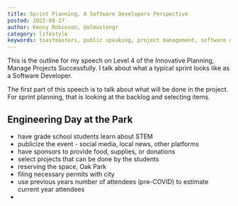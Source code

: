 ```yaml
---
title: Sprint Planning, A Software Developers Perspective
posted: 2022-09-27
author: Kenny Robinson, @almostengr
category: lifestyle
keywords: toastmasters, public speaking, project management, software development
---
```


This is the outline for my speech on Level 4 of the Innovative Planning, Manage 
Projects Successfully. I talk about what a typical sprint looks like as a Software 
Developer. 

The first part of this speech is to talk about what will be done in the project. For 
sprint planning, that is looking at the backlog and selecting items. 

## Engineering Day at the Park

* have grade school students learn about STEM
* publicize the event - social media, local news, other platforms
* have sponsors to provide food, supplies, or donations
* select projects that can be done by the students
* reserving the space, Oak Park
* filing necessary permits with city
* use previous years number of attendees (pre-COVID) to estimate current year attendees
* 
